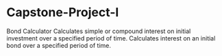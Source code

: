 # Capstone-Project-l
Bond Calculator
Calculates simple or compound interest on initial investment over a specified period of time.
Calculates interest on an initial bond over a specified period of time.
